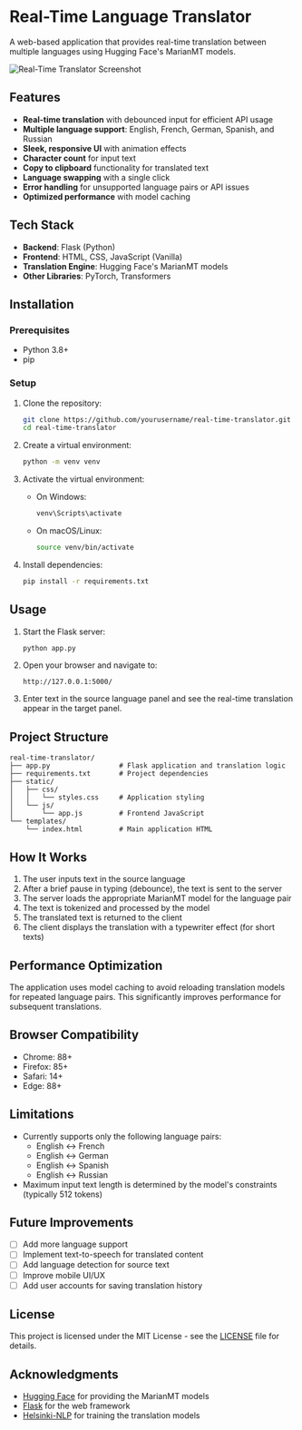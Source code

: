 # Real-Time Language Translator

A web-based application that provides real-time translation between multiple languages using Hugging Face's MarianMT models.

![Real-Time Translator Screenshot](https://github.com/yourusername/real-time-translator/raw/main/screenshots/translator-demo.png)

## Features

- **Real-time translation** with debounced input for efficient API usage
- **Multiple language support**: English, French, German, Spanish, and Russian
- **Sleek, responsive UI** with animation effects
- **Character count** for input text
- **Copy to clipboard** functionality for translated text
- **Language swapping** with a single click
- **Error handling** for unsupported language pairs or API issues
- **Optimized performance** with model caching

## Tech Stack

- **Backend**: Flask (Python)
- **Frontend**: HTML, CSS, JavaScript (Vanilla)
- **Translation Engine**: Hugging Face's MarianMT models
- **Other Libraries**: PyTorch, Transformers

## Installation

### Prerequisites

- Python 3.8+
- pip

### Setup

1. Clone the repository:
   ```bash
   git clone https://github.com/yourusername/real-time-translator.git
   cd real-time-translator
   ```

2. Create a virtual environment:
   ```bash
   python -m venv venv
   ```

3. Activate the virtual environment:
   - On Windows:
     ```bash
     venv\Scripts\activate
     ```
   - On macOS/Linux:
     ```bash
     source venv/bin/activate
     ```

4. Install dependencies:
   ```bash
   pip install -r requirements.txt
   ```

## Usage

1. Start the Flask server:
   ```bash
   python app.py
   ```

2. Open your browser and navigate to:
   ```
   http://127.0.0.1:5000/
   ```

3. Enter text in the source language panel and see the real-time translation appear in the target panel.

## Project Structure

```
real-time-translator/
├── app.py                 # Flask application and translation logic
├── requirements.txt       # Project dependencies
├── static/
│   ├── css/
│   │   └── styles.css     # Application styling
│   └── js/
│       └── app.js         # Frontend JavaScript
└── templates/
    └── index.html         # Main application HTML
```

## How It Works

1. The user inputs text in the source language
2. After a brief pause in typing (debounce), the text is sent to the server
3. The server loads the appropriate MarianMT model for the language pair
4. The text is tokenized and processed by the model
5. The translated text is returned to the client
6. The client displays the translation with a typewriter effect (for short texts)

## Performance Optimization

The application uses model caching to avoid reloading translation models for repeated language pairs. This significantly improves performance for subsequent translations.

## Browser Compatibility

- Chrome: 88+
- Firefox: 85+
- Safari: 14+
- Edge: 88+

## Limitations

- Currently supports only the following language pairs:
  - English ↔ French
  - English ↔ German
  - English ↔ Spanish
  - English ↔ Russian
- Maximum input text length is determined by the model's constraints (typically 512 tokens)

## Future Improvements

- [ ] Add more language support
- [ ] Implement text-to-speech for translated content
- [ ] Add language detection for source text
- [ ] Improve mobile UI/UX
- [ ] Add user accounts for saving translation history

## License

This project is licensed under the MIT License - see the [LICENSE](LICENSE) file for details.

## Acknowledgments

- [Hugging Face](https://huggingface.co/) for providing the MarianMT models
- [Flask](https://flask.palletsprojects.com/) for the web framework
- [Helsinki-NLP](https://github.com/Helsinki-NLP) for training the translation models
